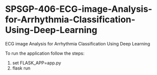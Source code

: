 # SPSGP-406-ECG-image-Analysis-for-Arrhythmia-Classification-Using-Deep-Learning
ECG image Analysis for Arrhythmia Classification Using Deep Learning

To run the application follow the steps:
1. set FLASK_APP=app.py
2. flask run

